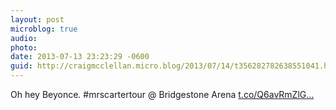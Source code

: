 ```yaml
---
layout: post
microblog: true
audio: 
photo: 
date: 2013-07-13 23:23:29 -0600
guid: http://craigmcclellan.micro.blog/2013/07/14/t356282782638551041.html
---
```

Oh hey Beyonce. #mrscartertour @ Bridgestone Arena [t.co/Q6avRmZlG...](http://t.co/Q6avRmZlGL)
